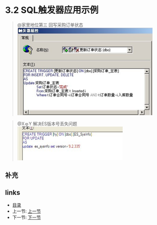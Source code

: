 # 3.2 SQL触发器应用示例

> @家里地位第三
> 回写采购订单状态  
![](images/3.2.1.jpg?raw=true)

> @XゅY
> 解决ES版本号丢失问题    
![](images/3.2.2.jpg?raw=true)

## 补充

## links
  * [目录](<preface.md>)
  * 上一节: [上一节](<03.1.md>)
  * 下一节: [下一节](<03.3.md>)
